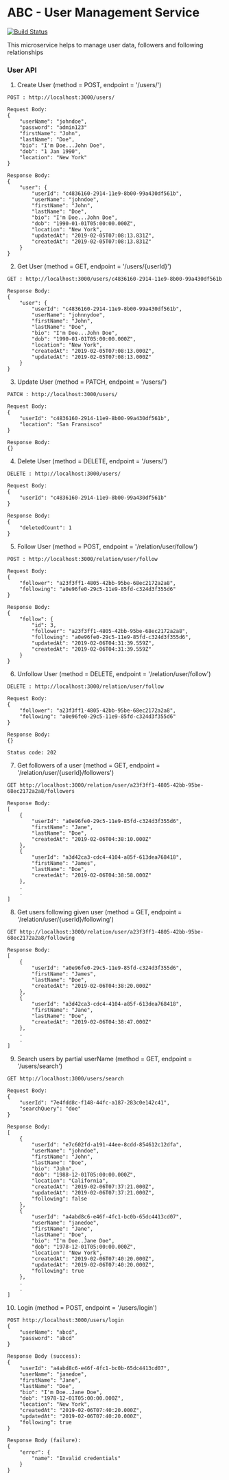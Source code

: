 # ABC - User Management Service  
[![Build Status](http://149.165.156.122:8080/buildStatus/icon?job=develop-user-management-service)](http://149.165.156.122:8080/job/develop-user-management-service/)

This microservice helps to manage user data, followers and following relationships
 
### User API

1. Create User (method = POST, endpoint = '/users/')
```
POST : http://localhost:3000/users/

Request Body:
{
    "userName": "johndoe",
    "password": "admin123"
    "firstName": "John",
    "lastName": "Doe",
    "bio": "I'm Doe...John Doe",
    "dob": "1 Jan 1990",
    "location": "New York"
}

Response Body:
{
    "user": {
        "userId": "c4836160-2914-11e9-8b00-99a430df561b",
        "userName": "johndoe",
        "firstName": "John",
        "lastName": "Doe",
        "bio": "I'm Doe...John Doe",
        "dob": "1990-01-01T05:00:00.000Z",
        "location": "New York",
        "updatedAt": "2019-02-05T07:08:13.831Z",
        "createdAt": "2019-02-05T07:08:13.831Z"
    }
}
```

2. Get User (method = GET, endpoint = '/users/{userId}')
```
GET : http://localhost:3000/users/c4836160-2914-11e9-8b00-99a430df561b

Response Body:
{
    "user": {
        "userId": "c4836160-2914-11e9-8b00-99a430df561b",
        "userName": "johnnydoe",
        "firstName": "John",
        "lastName": "Doe",
        "bio": "I'm Doe...John Doe",
        "dob": "1990-01-01T05:00:00.000Z",
        "location": "New York",
        "createdAt": "2019-02-05T07:08:13.000Z",
        "updatedAt": "2019-02-05T07:08:13.000Z"
    }
}
```

3. Update User (method = PATCH, endpoint = '/users/')
```
PATCH : http://localhost:3000/users/

Request Body:
{
    "userId": "c4836160-2914-11e9-8b00-99a430df561b",
    "location": "San Fransisco"
}

Response Body:
{}
```

4. Delete User (method = DELETE, endpoint = '/users/')
```
DELETE : http://localhost:3000/users/

Request Body:
{
    "userId": "c4836160-2914-11e9-8b00-99a430df561b"
}

Response Body:
{
    "deletedCount": 1
}
```

5. Follow User (method = POST, endpoint = '/relation/user/follow')
```
POST : http://localhost:3000/relation/user/follow

Request Body:
{
    "follower": "a23f3ff1-4805-42bb-95be-68ec2172a2a8",
    "following": "a0e96fe0-29c5-11e9-85fd-c324d3f355d6"
}

Response Body:
{
    "follow": {
        "id": 3,
        "follower": "a23f3ff1-4805-42bb-95be-68ec2172a2a8",
        "following": "a0e96fe0-29c5-11e9-85fd-c324d3f355d6",
        "updatedAt": "2019-02-06T04:31:39.559Z",
        "createdAt": "2019-02-06T04:31:39.559Z"
    }
}
```

6. Unfollow User (method = DELETE, endpoint = '/relation/user/follow')
```
DELETE : http://localhost:3000/relation/user/follow

Request Body: 
{
    "follower": "a23f3ff1-4805-42bb-95be-68ec2172a2a8",
    "following": "a0e96fe0-29c5-11e9-85fd-c324d3f355d6"
}

Response Body:
{}

Status code: 202
```

7. Get followers of a user (method = GET, endpoint = '/relation/user/{userId}/followers')
```
GET http://localhost:3000/relation/user/a23f3ff1-4805-42bb-95be-68ec2172a2a8/followers

Response Body:
[
    {
        "userId": "a0e96fe0-29c5-11e9-85fd-c324d3f355d6",
        "firstName": "Jane",
        "lastName": "Doe",
        "createdAt": "2019-02-06T04:38:10.000Z"
    },
    {
        "userId": "a3d42ca3-cdc4-4104-a85f-613dea768418",
        "firstName": "James",
        "lastName": "Doe",
        "createdAt": "2019-02-06T04:38:58.000Z"
    },
    .
    .
]
```

8. Get users following given user (method = GET, endpoint = '/relation/user/{userId}/following')
```
GET http://localhost:3000/relation/user/a23f3ff1-4805-42bb-95be-68ec2172a2a8/following

Response Body:
[
    {
        "userId": "a0e96fe0-29c5-11e9-85fd-c324d3f355d6",
        "firstName": "James",
        "lastName": "Doe",
        "createdAt": "2019-02-06T04:38:20.000Z"
    },
    {
        "userId": "a3d42ca3-cdc4-4104-a85f-613dea768418",
        "firstName": "Jane",
        "lastName": "Doe",
        "createdAt": "2019-02-06T04:38:47.000Z"
    },
    .
    .
]
```

9. Search users by partial userName (method = GET, endpoint = '/users/search')
```
GET http://localhost:3000/users/search

Request Body:
{
    "userId": "7e4fdd8c-f148-44fc-a187-283c0e142c41",
    "searchQuery": "doe"
}

Response Body:
[
    {
        "userId": "e7c602fd-a191-44ee-8cdd-854612c12dfa",
        "userName": "johndoe",
        "firstName": "John",
        "lastName": "Doe",
        "bio": "John",
        "dob": "1988-12-01T05:00:00.000Z",
        "location": "California",
        "createdAt": "2019-02-06T07:37:21.000Z",
        "updatedAt": "2019-02-06T07:37:21.000Z",
        "following": false
    },
    {
        "userId": "a4abd8c6-e46f-4fc1-bc0b-65dc4413cd07",
        "userName": "janedoe",
        "firstName": "Jane",
        "lastName": "Doe",
        "bio": "I'm Doe..Jane Doe",
        "dob": "1978-12-01T05:00:00.000Z",
        "location": "New York",
        "createdAt": "2019-02-06T07:40:20.000Z",
        "updatedAt": "2019-02-06T07:40:20.000Z",
        "following": true
    },
    .
    .
]
```

10. Login (method = POST, endpoint = '/users/login')
```
POST http://localhost:3000/users/login
{
    "userName": "abcd",
    "password": "abcd"
}

Response Body (success):
{
    "userId": "a4abd8c6-e46f-4fc1-bc0b-65dc4413cd07",
    "userName": "janedoe",
    "firstName": "Jane",
    "lastName": "Doe",
    "bio": "I'm Doe..Jane Doe",
    "dob": "1978-12-01T05:00:00.000Z",
    "location": "New York",
    "createdAt": "2019-02-06T07:40:20.000Z",
    "updatedAt": "2019-02-06T07:40:20.000Z",
    "following": true
}

Response Body (failure):
{
    "error": {
        "name": "Invalid credentials"
    }
}
```
